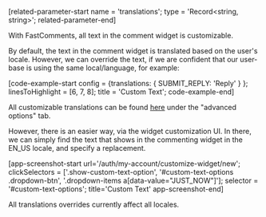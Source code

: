 [related-parameter-start name = 'translations'; type = 'Record<string, string>'; related-parameter-end]

With FastComments, all text in the comment widget is customizable.

By default, the text in the comment widget is translated based on the user's locale. However, we can override the text, if we are confident
that our user-base is using the same local/language, for example:

[code-example-start config = {translations: { SUBMIT_REPLY: 'Reply' } }; linesToHighlight = [6, 7, 8]; title = 'Custom Text'; code-example-end]

All customizable translations can be found <a href="https://fastcomments.com/auth/my-account/get-acct-code#translations" target="_blank">here</a> under the "advanced options" tab.

However, there is an easier way, via the widget customization UI. In there, we can simply find the text that shows in the commenting widget in the EN_US locale, and specify
a replacement.

[app-screenshot-start url='/auth/my-account/customize-widget/new'; clickSelectors = ['.show-custom-text-option', '#custom-text-options .dropdown-btn', '.dropdown-items a[data-value="JUST_NOW"]']; selector = '#custom-text-options'; title='Custom Text' app-screenshot-end]

All translations overrides currently affect all locales.
